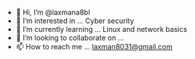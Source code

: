 - 👋 Hi, I’m @laxmana8bl
- 👀 I’m interested in ...  Cyber security 
- 🌱 I’m currently learning ... Linux and network basics
- 💞️ I’m looking to collaborate on ...
- 📫 How to reach me ... laxman8031@gmail.com

<!---
laxmana8bl/laxmana8bl is a ✨ special ✨ repository because its `README.md` (this file) appears on your GitHub profile.
You can click the Preview link to take a look at your changes.
--->
